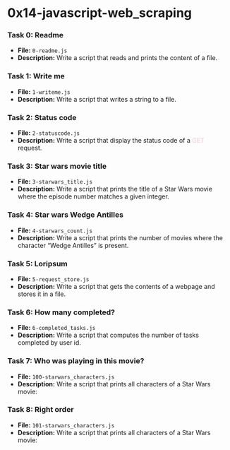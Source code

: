 # 0x14-javascript-web_scraping
### Task 0: Readme
- **File:** `0-readme.js`
- **Description:** Write a script that reads and prints the content of a file.

### Task 1: Write me
- **File:** `1-writeme.js`
- **Description:** Write a script that writes a string to a file.

### Task 2: Status code
- **File:** `2-statuscode.js`
- **Description:** Write a script that display the status code of a <span style="color:pink;">GET</span> request.

### Task 3: Star wars movie title
- **File:** `3-starwars_title.js`
- **Description:** Write a script that prints the title of a Star Wars movie where the episode number matches a given integer.

### Task 4: Star wars Wedge Antilles
- **File:** `4-starwars_count.js`
- **Description:** Write a script that prints the number of movies where the character “Wedge Antilles” is present.

### Task 5: Loripsum
- **File:** `5-request_store.js`
- **Description:** Write a script that gets the contents of a webpage and stores it in a file.

### Task 6: How many completed?
- **File:** `6-completed_tasks.js`
- **Description:** Write a script that computes the number of tasks completed by user id.

### Task 7: Who was playing in this movie?
- **File:** `100-starwars_characters.js`
- **Description:** Write a script that prints all characters of a Star Wars movie:

### Task 8: Right order
- **File:** `101-starwars_characters.js`
- **Description:** Write a script that prints all characters of a Star Wars movie:
